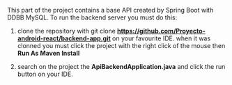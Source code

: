 This part of the project contains a base API created by Spring Boot with DDBB MySQL.
To run the backend server you must do this:

1) clone the repository with git clone **https://github.com/Proyecto-android-react/backend-app.git** on your favourite IDE.
when it was clonned you must click the project with the right click of the mouse then **Run As Maven Install**

2) search on the project the **ApiBackendApplication.java** and click the run button on your IDE.
